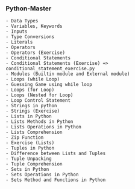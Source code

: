 ### Python-Master

    - Data Types
    - Variables, Keywords
    - Inputs
    - Type Conversions
    - Literals
    - Operators
    - Operators (Exercise)
    - Conditional Statements
    - Conditional Statements (Exercise) => conditional_statement_exercise.py
    - Modules (Builtin module and External module)
    - Loops (while Loop)
    - Guessing Game using while loop
    - Loops (for Loop)
    - Loops (Nested for Loop)
    - Loop Control Statement
    - Strings in python
    - Strings (Exercise)
    - Lists in Python
    - Lists Methods in Python
    - Lists Operations in Python
    - Lists Comprehension
    - Zip Function
    - Exercise (Lists)
    - Tuples in Python
    - Difference between Lists and Tuples
    - Tuple Unpacking
    - Tuple Comprehension
    - Sets in Python
    - Sets Operations in Python
    - Sets Method and Functions in Python